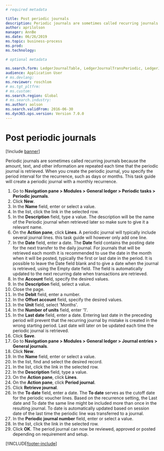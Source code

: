 ```yaml
--- 
# required metadata 
 
title: Post periodic journals
description: Periodic journals are sometimes called recurring journals because the amount, text, and other information are repeated each time that the periodic journal is retrieved. 
author: aprilolson
manager: AnnBe 
ms.date: 06/26/2019
ms.topic: business-process 
ms.prod:  
ms.technology:  
 
# optional metadata 
 
ms.search.form: LedgerJournalTable, LedgerJournalTransPeriodic, LedgerJournalTransDaily   
audience: Application User 
# ms.devlang:  
ms.reviewer: roschlom
# ms.tgt_pltfrm:  
# ms.custom:  
ms.search.region: Global
# ms.search.industry: 
ms.author: aolson
ms.search.validFrom: 2016-06-30 
ms.dyn365.ops.version: Version 7.0.0 
---
```

# Post periodic journals

[!include [banner](../../includes/banner.md)]

Periodic journals are sometimes called recurring journals because the amount, text, and other information are repeated each time that the periodic journal is retrieved. When you create the periodic journal, you specify the period interval for the recurrence, such as days or months. This task guide will create a periodic journal with a monthly recurrence.

1. Go to **Navigation pane > Modules > General ledger > Periodic tasks > Periodic journals**.
2. Click **New**.
3. In the **Name** field, enter or select a value.
4. In the list, click the link in the selected row.
5. In the **Description** field, type a value. The description will be the name of the Periodic journal when retrieved later so make sure to give it a relevant name.
6. On the **Action pane**, click **Lines**. A periodic journal will typically include several journal lines. this task guide will however only add one line.
7. In the **Date** field, enter a date. The **Date** field contains the posting date for the next transfer to the daily journal. For journals that will be retrieved each month it is recommended to use the date in the month when it will be posted, typically the first or last date in the period. It is possible to leave the Date field blank and to give a date when the journal is retrieved, using the Empty date field. The field is automatically updated to the next recurring date when transactions are retrieved. 
8. In the **Account** field, specify the desired values.
9. In the **Description** field, select a value.
10. Close the page.
11. In the **Debit** field, enter a number.
12. In the **Offset account** field, specify the desired values.
13. In the **Unit** field, select 'Months'.
14. In the **Number of units** field, enter '1'.
15. In the **Last date** field, enter a date. Entering last date in the preceding period will prevent that the recurring journal by mistake is created in the wrong starting period. Last date will later on be updated each time the periodic journal is retrieved. 
16. Click **Save**.
17. Go to **Navigation pane > Modules > General ledger > Journal entries > General journals**.
18. Click **New**.
19. In the **Name** field, enter or select a value.
20. In the list, find and select the desired record.
21. In the list, click the link in the selected row.
22. In the **Description** field, type a value.
23. On the **Action pane**, click **Lines**.
24. On the **Action pane**, click **Period journal**.
25. Click **Retrieve journal**.
26. In the **To date** field, enter a date. The **To date** serves as the cutoff date for the periodic voucher lines. Based on the recurrence setting, the Last date and To date the same line might be included more than once in the resulting journal. To date is automatically updated based on  session date of the last time the periodic line was transferred to a journal. 
27. In the **Periodic journal number** field, enter or select a value.
28. In the list, click the link in the selected row.
29. Click **OK**. The period journal can now be reviewed, approved or posted depending on requirement and setup.   


[!INCLUDE[footer-include](../../../includes/footer-banner.md)]